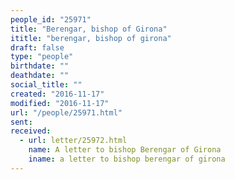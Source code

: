 ```yaml
---
people_id: "25971"
title: "Berengar, bishop of Girona"
ititle: "berengar, bishop of girona"
draft: false
type: "people"
birthdate: ""
deathdate: ""
social_title: ""
created: "2016-11-17"
modified: "2016-11-17"
url: "/people/25971.html"
sent:
received:
  - url: letter/25972.html
    name: A letter to bishop Berengar of Girona
    iname: a letter to bishop berengar of girona
---
```

